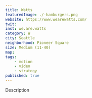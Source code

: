 ```yaml
---
title: Watts
featuredImage: ./-hamburgers.png
website: https://www.wearewatts.com/
twit: 
inst: we.are.watts
category: W
city: Seattle
neighborhood: Pioneer Square
size: Medium (11-40)
map: 
tags:
    - motion
    - video
    - strategy
published: true
---
```


Description
